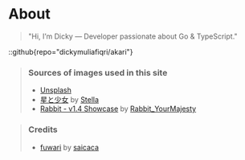 # About
> "Hi, I’m Dicky — Developer passionate about Go & TypeScript."

::github{repo="dickymuliafiqri/akari"}

> ### Sources of images used in this site
> - [Unsplash](https://unsplash.com/)
> - [星と少女](https://www.pixiv.net/artworks/108916539) by [Stella](https://www.pixiv.net/users/93273965)
> - [Rabbit - v1.4 Showcase](https://civitai.com/posts/586908) by [Rabbit_YourMajesty](https://civitai.com/user/Rabbit_YourMajesty)


> ### Credits
> - [fuwari](https://github.com/saicaca/fuwari) by [saicaca](https://github.com/saicaca)